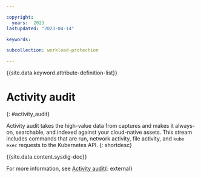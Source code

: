 ```yaml
---

copyright:
  years:  2023
lastupdated: "2023-04-14"

keywords:

subcollection: workload-protection

---
```


{{site.data.keyword.attribute-definition-list}}

# Activity audit
{: #activity_audit}

Activity audit takes the high-value data from captures and makes it always-on, searchable, and indexed against your cloud-native assets. This stream includes commands that are run, network activity, file activity, and `kube exec` requests to the Kubernetes API.
{: shortdesc}

{{site.data.content.sysdig-doc}}

For more information, see [Activity audit](https://docs.sysdig.com/en/docs/sysdig-secure/investigate/activity-audit/){: external}
